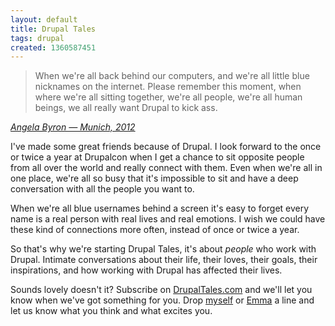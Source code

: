 ```yaml
---
layout: default
title: Drupal Tales
tags: drupal
created: 1360587451
---
```

<blockquote>
When we're all back behind our computers, and we're all little blue nicknames on the internet. Please remember this moment, when where we're all sitting together, we're all people, we're all human beings, we all really want Drupal to kick ass.</blockquote>
<cite><a href="http://munich2012.drupal.org/program/sessions/drupal-8">Angela Byron — Munich, 2012</a></cite>

<p>I've made some great friends because of Drupal. I look forward to the once or twice a year at Drupalcon when I get a chance to sit opposite people from all over the world and really connect with them. Even when we're all in one place, we're all so busy that it's impossible to sit and have a deep conversation with all the people you want to.</p>

<p>When we're all blue usernames behind a screen it's easy to forget every name is a real person with real lives and real emotions. I wish we could have these kind of connections more often, instead of once or twice a year.</p>

<p>So that's why we're starting Drupal Tales, it's about <em>people</em> who work with Drupal. Intimate conversations about their life, their loves, their goals, their inspirations, and how working with Drupal has affected their lives.</p>

<p>Sounds lovely doesn't it? Subscribe on <a href="http://drupaltales.com">DrupalTales.com</a> and we'll let you know when we've got something for you. Drop <a href="https://twitter.com/lewisnyman">myself</a> or <a href="https://twitter.com/emma_maria88">Emma</a> a line and let us know what you think and what excites you.</p>
